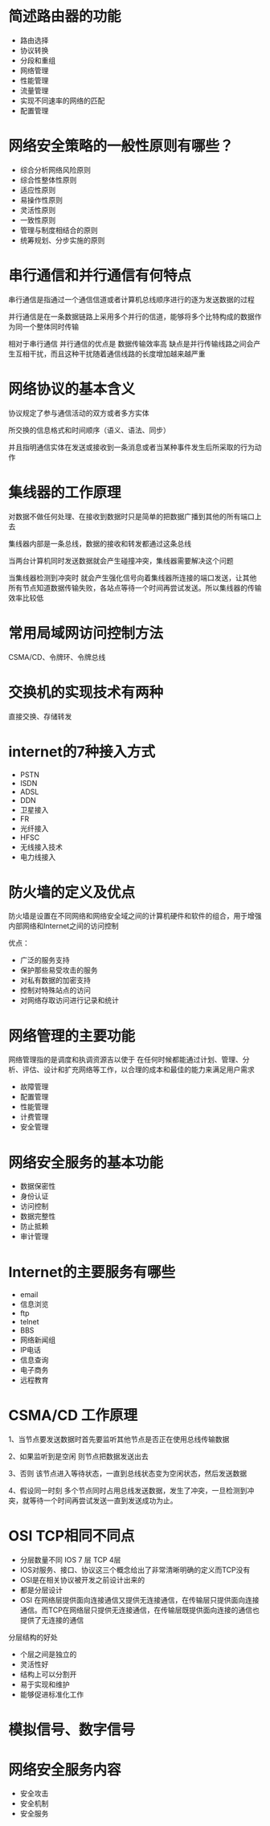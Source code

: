 # 简述路由器的功能

- 路由选择
- 协议转换
- 分段和重组
- 网络管理
- 性能管理
- 流量管理
- 实现不同速率的网络的匹配
- 配置管理

# 网络安全策略的一般性原则有哪些？

- 综合分析网络风险原则
- 综合性整体性原则
- 适应性原则
- 易操作性原则
- 灵活性原则
- 一致性原则
- 管理与制度相结合的原则
- 统筹规划、分步实施的原则

# 串行通信和并行通信有何特点

串行通信是指通过一个通信信道或者计算机总线顺序进行的逐为发送数据的过程

并行通信是在一条数据链路上采用多个并行的信道，能够将多个比特构成的数据作为同一个整体同时传输

相对于串行通信 并行通信的优点是 数据传输效率高 缺点是并行传输线路之间会产生互相干扰，而且这种干扰随着通信线路的长度增加越来越严重

# 网络协议的基本含义

协议规定了参与通信活动的双方或者多方实体

所交换的信息格式和时间顺序（语义、语法、同步）

并且指明通信实体在发送或接收到一条消息或者当某种事件发生后所采取的行为动作

# 集线器的工作原理

对数据不做任何处理、在接收到数据时只是简单的把数据广播到其他的所有端口上去

集线器内部是一条总线，数据的接收和转发都通过这条总线

当两台计算机同时发送数据就会产生碰撞冲突，集线器需要解决这个问题

当集线器检测到冲突时 就会产生强化信号向着集线器所连接的端口发送，让其他所有节点知道数据传输失败，各站点等待一个时间再尝试发送。所以集线器的传输效率比较低

# 常用局域网访问控制方法

CSMA/CD、令牌环、令牌总线

# 交换机的实现技术有两种

直接交换、存储转发

# internet的7种接入方式

- PSTN
- ISDN
- ADSL
- DDN
- 卫星接入
- FR
- 光纤接入
- HFSC
- 无线接入技术
- 电力线接入

# 防火墙的定义及优点

防火墙是设置在不同网络和网络安全域之间的计算机硬件和软件的组合，用于增强内部网络和Internet之间的访问控制

优点：

- 广泛的服务支持
- 保护那些易受攻击的服务
- 对私有数据的加密支持
- 控制对特殊站点的访问
- 对网络存取访问进行记录和统计

# 网络管理的主要功能

网络管理指的是调度和执调资源吉以使于 在任何时候都能通过计划、管理、分析、评估、设计和扩充网络等工作，以合理的成本和最佳的能力来满足用户需求

- 故障管理
- 配置管理
- 性能管理
- 计费管理
- 安全管理

# 网络安全服务的基本功能

- 数据保密性
- 身份认证
- 访问控制
- 数据完整性
- 防止抵赖
- 审计管理

# Internet的主要服务有哪些

- email
- 信息浏览
- ftp
- telnet
- BBS
- 网络新闻组
- IP电话
- 信息查询
- 电子商务
- 远程教育

# CSMA/CD 工作原理

1、当节点要发送数据时首先要监听其他节点是否正在使用总线传输数据

2、如果监听到是空闲 则节点把数据发送出去

3、否则 该节点进入等待状态，一直到总线状态变为空闲状态，然后发送数据

4、假设同一时刻 多个节点同时占用总线发送数据，发生了冲突，一旦检测到冲突，就等待一个时间再尝试发送一直到发送成功为止。

# OSI TCP相同不同点

- 分层数量不同 IOS 7 层 TCP 4层
- IOS对服务、接口、协议这三个概念给出了非常清晰明确的定义而TCP没有
- OSI是在相关协议被开发之前设计出来的
- 都是分层设计
- OSI 在网络层提供面向连接通信又提供无连接通信，在传输层只提供面向连接通信。而TCP在网络层只提供无连接通信，在传输层既提供面向连接的通信也提供了无连接的通信

分层结构的好处

- 个层之间是独立的
- 灵活性好
- 结构上可以分割开
- 易于实现和维护
- 能够促进标准化工作

# 模拟信号、数字信号



# 网络安全服务内容

- 安全攻击
- 安全机制
- 安全服务